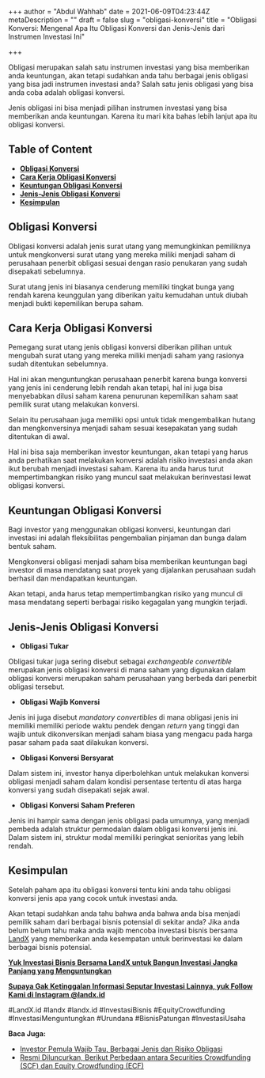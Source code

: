 +++
author = "Abdul Wahhab"
date = 2021-06-09T04:23:44Z
metaDescription = ""
draft = false
slug = "obligasi-konversi"
title = "Obligasi Konversi: Mengenal Apa Itu Obligasi Konversi dan Jenis-Jenis dari Instrumen Investasi Ini"

+++


Obligasi merupakan salah satu instrumen investasi yang bisa memberikan anda keuntungan, akan tetapi sudahkan anda tahu berbagai jenis obligasi yang bisa jadi instrumen investasi anda? Salah satu jenis obligasi yang bisa anda coba adalah obligasi konversi.

Jenis obligasi ini bisa menjadi pilihan instrumen investasi yang bisa memberikan anda keuntungan. Karena itu mari kita bahas lebih lanjut apa itu obligasi konversi.

## Table of Content

* **[Obligasi Konversi](#obligasi-konversi)**
* **[Cara Kerja Obligasi Konversi](#cara-kerja-obligasi-konversi)**
* **[Keuntungan Obligasi Konversi](#keuntungan-obligasi-konversi)**
* **[Jenis-Jenis Obligasi Konversi](#jenis-jenis-obligasi-konversi )**
* **[Kesimpulan](#kesimpulan)**

## Obligasi Konversi

Obligasi konversi adalah jenis surat utang yang memungkinkan pemiliknya untuk mengkonversi surat utang yang mereka miliki menjadi saham di perusahaan penerbit obligasi sesuai dengan rasio penukaran yang sudah disepakati sebelumnya.

Surat utang jenis ini biasanya cenderung memiliki tingkat bunga yang rendah karena keunggulan yang diberikan yaitu kemudahan untuk diubah menjadi bukti kepemilikan berupa saham.

## Cara Kerja Obligasi Konversi

Pemegang surat utang jenis obligasi konversi diberikan pilihan untuk mengubah surat utang yang mereka miliki menjadi saham yang rasionya  sudah ditentukan sebelumnya.

Hal ini akan menguntungkan perusahaan penerbit karena bunga konversi yang  jenis ini cenderung lebih rendah akan tetapi, hal ini juga bisa menyebabkan dilusi saham karena penurunan kepemilikan saham saat pemilik surat utang melakukan konversi.

Selain itu perusahaan juga memiliki opsi untuk tidak mengembalikan hutang dan mengkonversinya menjadi saham sesuai kesepakatan yang sudah ditentukan di awal.

Hal ini bisa saja memberikan investor keuntungan, akan tetapi yang harus anda perhatikan saat melakukan konversi adalah risiko investasi anda akan ikut berubah menjadi investasi saham. Karena itu anda harus turut mempertimbangkan risiko yang muncul saat melakukan berinvestasi lewat obligasi konversi.

## Keuntungan Obligasi Konversi

Bagi investor yang menggunakan obligasi konversi, keuntungan dari investasi ini adalah fleksibilitas pengembalian pinjaman dan bunga dalam bentuk saham.

Mengkonversi obligasi menjadi saham bisa memberikan keuntungan bagi investor di masa mendatang saat proyek yang dijalankan perusahaan sudah berhasil dan mendapatkan keuntungan.

Akan tetapi, anda harus tetap mempertimbangkan risiko yang muncul di masa mendatang seperti berbagai risiko kegagalan yang mungkin terjadi.

## Jenis-Jenis Obligasi Konversi

* **Obligasi Tukar**

Obligasi tukar juga sering disebut sebagai _exchangeable convertible_ merupakan jenis obligasi konversi di mana saham yang digunakan dalam obligasi konversi merupakan saham perusahaan yang berbeda dari penerbit obligasi tersebut.

* ******Obligasi Wajib Konversi******

Jenis  ini juga disebut _mandatory convertibles_ di mana obligasi jenis ini memiliki memiliki periode waktu pendek dengan _return_ yang tinggi dan wajib untuk dikonversikan menjadi saham biasa yang mengacu pada harga pasar saham pada saat dilakukan konversi.

* ******Obligasi Konversi Bersyarat******

Dalam sistem ini, investor hanya diperbolehkan untuk melakukan konversi obligasi menjadi saham dalam kondisi persentase tertentu di atas harga konversi yang sudah disepakati sejak awal.

* ******Obligasi Konversi Saham Preferen******

Jenis ini hampir sama dengan jenis obligasi pada umumnya, yang menjadi pembeda adalah struktur permodalan dalam obligasi konversi jenis ini. Dalam sistem ini, struktur modal memiliki peringkat senioritas yang lebih rendah.

## Kesimpulan

Setelah paham apa itu obligasi konversi tentu kini anda tahu obligasi konversi jenis apa yang cocok untuk investasi anda.

Akan tetapi sudahkan anda tahu bahwa anda bahwa anda bisa menjadi pemilik saham dari berbagai bisnis potensial di sekitar anda? Jika anda belum belum tahu maka anda wajib mencoba investasi bisnis bersama [LandX](https://landx.id/) yang memberikan anda kesempatan untuk berinvestasi ke dalam berbagai bisnis potensial.

**[Yuk Investasi Bisnis Bersama LandX untuk Bangun Investasi Jangka Panjang yang Menguntungkan](https://landx.id/)**

**[Supaya Gak Ketinggalan Informasi Seputar Investasi Lainnya, yuk Follow Kami di Instagram @landx.id](https://instagram.com/landx.id?utm_medium=copy_link)**

#LandX.id    #landx         #landx.id    #InvestasiBisnis    #EquityCrowdfunding    #InvestasiMenguntungkan    #Urundana    #BisnisPatungan    #InvestasiUsaha

**Baca Juga:**

* [Investor Pemula Wajib Tau, Berbagai Jenis dan Risiko Obligasi](https://landx.id/blog/apa-itu-obligasi/)
* [Resmi Diluncurkan, Berikut Perbedaan antara Securities Crowdfunding (SCF) dan Equity Crowdfunding (ECF)](https://landx.id/blog/securities-crowdfunding-dan-equity-crowdfunding/)

